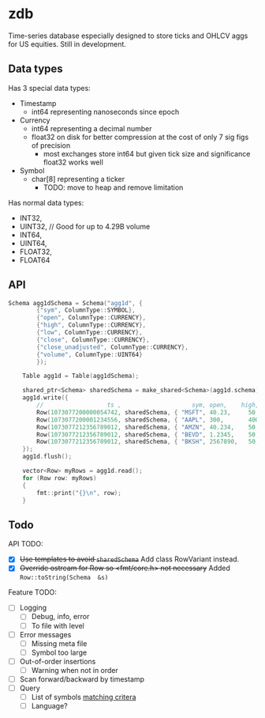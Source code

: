 # zdb

Time-series database especially designed to store ticks and OHLCV aggs for US equities. Still in development.

## Data types
Has 3 special data types:
- Timestamp
	- int64 representing nanoseconds since epoch
- Currency
	- int64 representing a decimal number
	- float32 on disk for better compression at the cost of only 7 sig figs of precision
		- most exchanges store int64 but given tick size and significance float32 works well
- Symbol
	- char[8] representing a ticker
		- TODO: move to heap and remove limitation

Has normal data types:
- INT32,
- UINT32, // Good for up to 4.29B volume
- INT64,
- UINT64,
- FLOAT32,
- FLOAT64

## API
```c++
Schema agg1dSchema = Schema("agg1d", {
		{"sym", ColumnType::SYMBOL},
		{"open", ColumnType::CURRENCY},
		{"high", ColumnType::CURRENCY},
		{"low", ColumnType::CURRENCY},
		{"close", ColumnType::CURRENCY},
		{"close_unadjusted", ColumnType::CURRENCY},
		{"volume", ColumnType::UINT64}
		});

	Table agg1d = Table(agg1dSchema);

	shared_ptr<Schema> sharedSchema = make_shared<Schema>(agg1d.schema);
	agg1d.write({
		//					ts ,					sym, open,	  high,    low,  close, close^,     volume
		Row(1073077200000054742, sharedSchema, { "MSFT", 40.23,		50,		30,		44,		44,		10445300 }),
		Row(1073077200001234556, sharedSchema, { "AAPL", 300,		400,	200,	340,	340,	212312000 }),
		Row(1073077212356789012, sharedSchema, { "AMZN", 40.234,	50,		30,		44,		44,		30312300 }),
		Row(1073077212356789012, sharedSchema, { "BEVD", 1.2345,	50,		30,		44,		44,		161000000 }),
		Row(1073077212356789012, sharedSchema, { "BKSH", 2567890,	50,		30,		44,		44,		5194967296 }),
	});
	agg1d.flush();

	vector<Row> myRows = agg1d.read();
	for (Row row: myRows)
	{
		fmt::print("{}\n", row);
	}
```

## Todo
API TODO:
- [x] ~~Use templates to avoid `sharedSchema`~~ Add class RowVariant instead.
- [x] ~~Override ostream for Row so <fmt/core.h> not necessary~~ Added `Row::toString(Schema  &s)`

Feature TODO:
- [ ] Logging
	- [ ] Debug, info, error
	- [ ] To file with level
- [ ] Error messages
	- [ ] Missing meta file
	- [ ] Symbol too large
- [ ] Out-of-order insertions
	- [ ] Warning when not in order
- [ ] Scan forward/backward by timestamp
- [ ] Query
	- [ ] List of symbols [matching critera](https://github.com/clickingbuttons/questdb_bench/blob/master/src/main/java/Main.java#L43)
	- [ ] Language?

